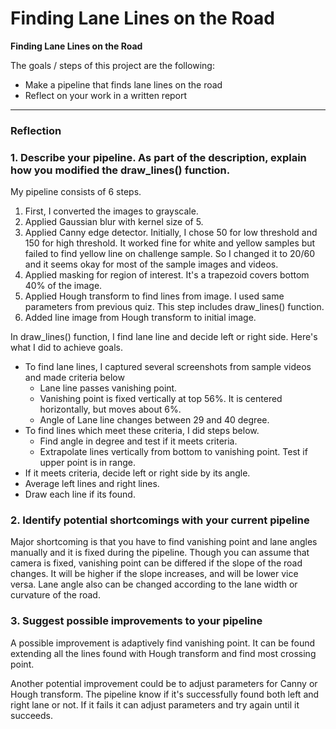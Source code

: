 # **Finding Lane Lines on the Road**


**Finding Lane Lines on the Road**

The goals / steps of this project are the following:
* Make a pipeline that finds lane lines on the road
* Reflect on your work in a written report

---

### Reflection

### 1. Describe your pipeline. As part of the description, explain how you modified the draw_lines() function.

My pipeline consists of 6 steps.
1. First, I converted the images to grayscale.
1. Applied Gaussian blur with kernel size of 5.
1. Applied Canny edge detector. Initially, I chose 50 for low threshold and 150 for high threshold. It worked fine for white and yellow samples but failed to find yellow line on challenge sample. So I changed it to 20/60 and it seems okay for most of the sample images and videos.
1. Applied masking for region of interest. It's a trapezoid covers bottom 40% of the image.
1. Applied Hough transform to find lines from image. I used same parameters from previous quiz. This step includes draw_lines() function.
1. Added line image from Hough transform to initial image.

In draw_lines() function, I find lane line and decide left or right side. Here's what I did to achieve goals.
* To find lane lines, I captured several screenshots from sample videos and made criteria below
  * Lane line passes vanishing point.
  * Vanishing point is fixed vertically at top 56%. It is centered horizontally, but moves about 6%.
  * Angle of Lane line changes between 29 and 40 degree.
* To find lines which meet these criteria, I did steps below.
  * Find angle in degree and test if it meets criteria.
  * Extrapolate lines vertically from bottom to vanishing point. Test if upper point is in range.
* If it meets criteria, decide left or right side by its angle.
* Average left lines and right lines.
* Draw each line if its found.

### 2. Identify potential shortcomings with your current pipeline


Major shortcoming is that you have to find vanishing point and lane angles manually and it is fixed during the pipeline. Though you can assume that camera is fixed, vanishing point can be differed if the slope of the road changes. It will be higher if the slope increases, and will be lower vice versa. Lane angle also can be changed according to the lane width or curvature of the road.

### 3. Suggest possible improvements to your pipeline

A possible improvement is adaptively find vanishing point. It can be found extending all the lines found with Hough transform and find most crossing point.

Another potential improvement could be to adjust parameters for Canny or Hough transform. The pipeline know if it's successfully found both left and right lane or not. If it fails it can adjust parameters and try again until it succeeds.
